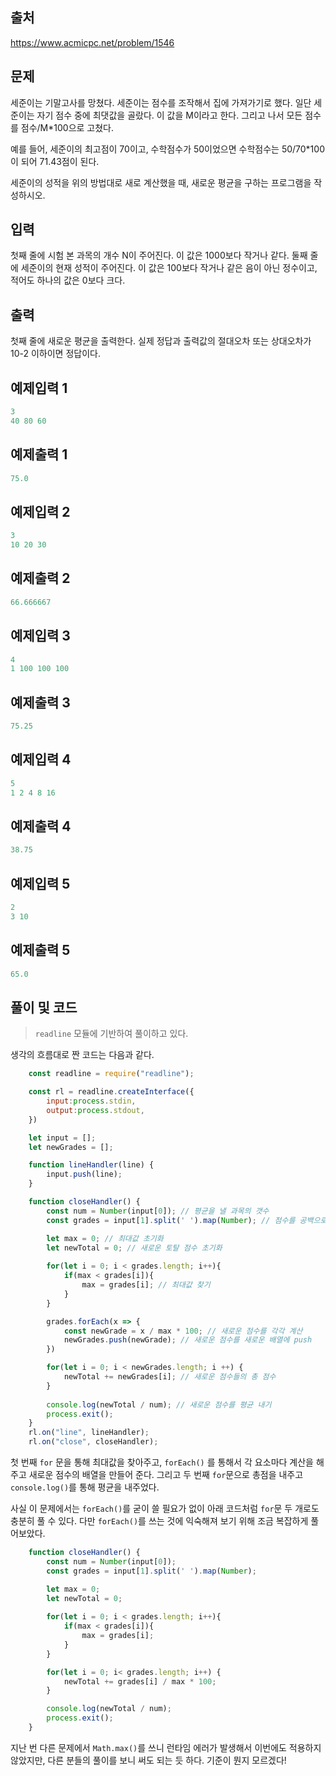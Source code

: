 ## 출처

https://www.acmicpc.net/problem/1546





## 문제

세준이는 기말고사를 망쳤다. 세준이는 점수를 조작해서 집에 가져가기로 했다. 일단 세준이는 자기 점수 중에 최댓값을 골랐다. 이 값을 M이라고 한다. 그리고 나서 모든 점수를 점수/M*100으로 고쳤다.

예를 들어, 세준이의 최고점이 70이고, 수학점수가 50이었으면 수학점수는 50/70*100이 되어 71.43점이 된다.

세준이의 성적을 위의 방법대로 새로 계산했을 때, 새로운 평균을 구하는 프로그램을 작성하시오.





## 입력

첫째 줄에 시험 본 과목의 개수 N이 주어진다. 이 값은 1000보다 작거나 같다. 둘째 줄에 세준이의 현재 성적이 주어진다. 이 값은 100보다 작거나 같은 음이 아닌 정수이고, 적어도 하나의 값은 0보다 크다.





## 출력

첫째 줄에 새로운 평균을 출력한다. 실제 정답과 출력값의 절대오차 또는 상대오차가 10-2 이하이면 정답이다.







## 예제입력 1

```javascript
3
40 80 60
```



## 예제출력 1

```javascript
75.0
```







## 예제입력 2

```javascript
3
10 20 30
```



## 예제출력 2

```javascript
66.666667
```







## 예제입력 3

```javascript
4
1 100 100 100
```



## 예제출력 3

```javascript
75.25
```





## 예제입력 4

```javascript
5
1 2 4 8 16
```



## 예제출력 4

```javascript
38.75
```





## 예제입력 5

```javascript
2
3 10
```



## 예제출력 5

```javascript
65.0
```





## 풀이 및 코드



> `readline` 모듈에 기반하여 풀이하고 있다.



생각의 흐름대로 짠 코드는 다음과 같다.



```javascript
    const readline = require("readline");

    const rl = readline.createInterface({
        input:process.stdin,
        output:process.stdout,
    })

    let input = [];
    let newGrades = [];

    function lineHandler(line) {
        input.push(line);
    }

    function closeHandler() {
        const num = Number(input[0]); // 평균을 낼 과목의 갯수
        const grades = input[1].split(' ').map(Number); // 점수를 공백으로 받고 숫자 배열로 변환

        let max = 0; // 최대값 초기화
        let newTotal = 0; // 새로운 토탈 점수 초기화
        
        for(let i = 0; i < grades.length; i++){
            if(max < grades[i]){
                max = grades[i]; // 최대값 찾기
            }
        }

        grades.forEach(x => {
            const newGrade = x / max * 100; // 새로운 점수를 각각 계산
            newGrades.push(newGrade); // 새로운 점수를 새로운 배열에 push
        })

        for(let i = 0; i < newGrades.length; i ++) {
            newTotal += newGrades[i]; // 새로운 점수들의 총 점수
        }
        
        console.log(newTotal / num); // 새로운 점수를 평균 내기
        process.exit();
    }
    rl.on("line", lineHandler);
    rl.on("close", closeHandler);
```



첫 번째 `for` 문을 통해 최대값을 찾아주고, `forEach()` 를 통해서 각 요소마다 계산을 해주고 새로운 점수의 배열을 만들어 준다. 그리고 두 번째 `for`문으로 총점을 내주고 `console.log()`를 통해 평균을 내주었다.

사실 이 문제에서는 `forEach()`를 굳이 쓸 필요가 없이 아래 코드처럼 `for`문 두 개로도 충분히 풀 수 있다. 다만 `forEach()`를 쓰는 것에 익숙해져 보기 위해 조금 복잡하게 풀어보았다.



```javascript
    function closeHandler() {
        const num = Number(input[0]);
        const grades = input[1].split(' ').map(Number);

        let max = 0;
        let newTotal = 0;
        
        for(let i = 0; i < grades.length; i++){
            if(max < grades[i]){
                max = grades[i];
            }
        }

        for(let i = 0; i< grades.length; i++) {
            newTotal += grades[i] / max * 100;
        }

        console.log(newTotal / num);
        process.exit();
    }
```





지난 번 다른 문제에서 `Math.max()`를 쓰니 런타임 에러가 발생해서 이번에도 적용하지 않았지만, 다른 분들의 풀이를 보니 써도 되는 듯 하다. 기준이 뭔지 모르겠다!



